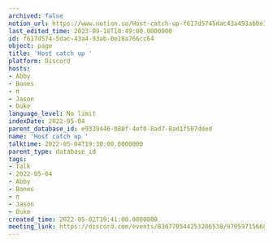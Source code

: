 ```yaml
---
archived: false
notion_url: https://www.notion.so/Host-catch-up-f617d5745dac43a493ab0e18a766cc64
last_edited_time: 2023-09-18T10:49:00.0000000
id: f617d574-5dac-43a4-93ab-0e18a766cc64
object: page
title: 'Host catch up '
platform: Discord
hosts:
- Abby
- Bones
- π
- Jason
- Duke
language_level: No limit
indexDate: 2022-05-04
parent_database_id: e9339446-880f-4ef0-8ad7-8ad1f507dded
name: 'Host catch up '
talktime: 2022-05-04T19:30:00.0000000
parent_type: database_id
tags:
- Talk
- 2022-05-04
- Abby
- Bones
- π
- Jason
- Duke
created_time: 2022-05-02T19:41:00.0000000
meeting_link: https://discord.com/events/830770544253206538/970597156681568276
---
```





